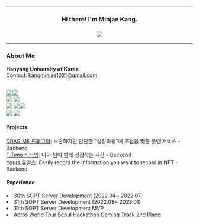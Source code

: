 ***
<h3 align="center">Hi there! I'm Minjae Kang.</h3>
<h3 align="center"><img src="https://img.shields.io/badge/Languages-Korean%20%26%20English-pink"></h3>

***

### About Me
**Hanyang University of Korea** <br>
Contact: kangminjae1021@gmail.com 

<br><img src="https://img.shields.io/badge/JavaScript-F7DF1E?style=flat-square&logo=JavaScript&logoColor=white"/><img src="https://img.shields.io/badge/TypeScript-2d79c7?style=flat-square&logo=TypeScript&logoColor=white"/>
<br>
<img src="https://img.shields.io/badge/Node.js-339933?style=flat-sqaure&logo=Node.js&logoColor=white"> <img src="https://img.shields.io/badge/NestJS-E0234E?style=flat-sqaure&logo=NestJS&logoColor=white">
<br>
<img src="https://img.shields.io/badge/PostgreSQL-4169E1?style=flat-square&logo=PostgreSQL&logoColor=white"/> <img src="https://img.shields.io/badge/MongoDB-47A248?style=flat-sqaure&logo=MongoDB&logoColor=white"><img src="https://img.shields.io/badge/AWS-232F3E?style=flat-square&logo=AmazonAWS&logoColor=white"/> 
<br>
<img src="https://img.shields.io/badge/Git-F05032?style=flat-sqaure&logo=Git&logoColor=white"> <img src="https://img.shields.io/badge/Github-181717?style=flat-sqaure&logo=Github&logoColor=white">

#### Projects
   <a href="https://github.com/Team-DragMe">DRAG ME 드래그미</a>: 느슨하지만 단단한 "성장과정"에 초점을 맞춘 플랜 서비스 - Backend
   <br>
   <a href="https://github.com/Antititi-time">T.Time 티타임</a>: 나와 팀이 함께 성장하는 시간 - Backend
   <br>
   <a href="https://www.yoursnft.me">Yours 유얼스</a>: Easily record the information you want to record in NFT - Backend

#### Experience
   <li>30th SOPT Server Development (2022.04~ 2022.07)</li>
   <li>31th SOPT Server Development (2022.09~ 2023.01)</li>
   <li>31th SOPT Server Development MVP</b></li>
   <li><a href= "https://aptosfoundation.org/currents/aptos-world-tour-seoul-hack-recap-2023">Aptos World Tour Seoul Hackathon Gaming Track 2nd Place</a></li>

